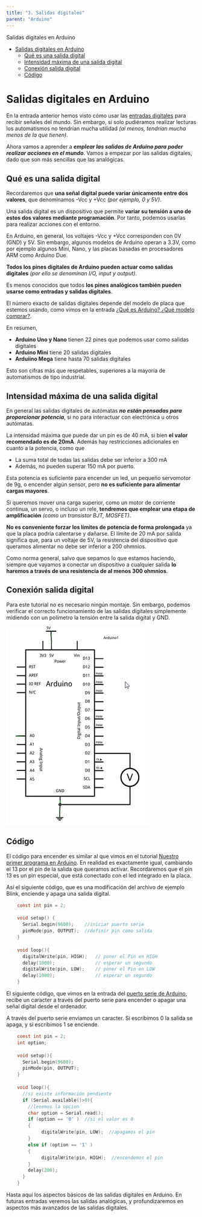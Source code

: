 ```yaml
---
title: "3. Salidas digitales"
parent: "Arduino"
---
```


Salidas digitales en Arduino

- [Salidas digitales en Arduino](#salidas-digitales-en-arduino)
  - [Qué es una salida digital](#qué-es-una-salida-digital)
  - [Intensidad máxima de una salida digital](#intensidad-máxima-de-una-salida-digital)
  - [Conexión salida digital](#conexión-salida-digital)
  - [Código](#código)
    



Salidas digitales en Arduino
============================

En la entrada anterior hemos visto cómo usar las [entradas digitales](/entradas-digitales/) para recibir señales del mundo. Sin embargo, si solo pudiéramos realizar lecturas los automatismos no tendrían mucha utilidad _(al menos, tendrían mucha menos de la que tienen)_.

Ahora vamos a aprender a _**emplear las salidas de Arduino para poder realizar acciones en el mundo**_. Vamos a empezar por las salidas digitales, dado que son más sencillas que las analógicas.

Qué es una salida digital
-------------------------

Recordaremos que **una señal digital puede variar únicamente entre dos valores**, que denominamos -Vcc y +Vcc _(por ejemplo, 0 y 5V)_.

Una salida digital es un dispositivo que permite **variar su tensión a uno de estos dos valores mediante programación**. Por tanto, podemos usarlas para realizar acciones con el entorno.

En Arduino, en general, los voltajes -Vcc y +Vcc corresponden con 0V (GND) y 5V. Sin embargo, algunos modelos de Arduino operan a 3.3V, como por ejemplo algunos Mini, Nano, y las placas basadas en procesadores ARM como Arduino Due.

**Todos los pines digitales de Arduino pueden actuar como salidas digitales** _(por ello se denominan I/O, input y output)_.

Es menos conocidos que todos **los pines analógicos también pueden usarse como entradas y salidas digitales**.

El número exacto de salidas digitales depende del modelo de placa que estemos usando, como vimos en la entrada [¿Qué es Arduino? ¿Qué modelo comprar?](/que-es-arduino-que-modelo-comprar/).

En resumen,

*   **Arduino Uno y Nano** tienen 22 pines que podemos usar como salidas digitales
*   **Arduino Mini** tiene 20 salidas digitales
*   **Arduiino Mega** tiene hasta 70 salidas digitales

Esto son cifras más que respetables, superiores a la mayoría de automatismos de tipo industrial.

Intensidad máxima de una salida digital
---------------------------------------

En general las salidas digitales de autómatas _**no están pensadas para proporcionar potencia**_, si no para interactuar con electrónica u otros autómatas.

La intensidad máxima que puede dar un pin es de 40 mA, si bien **el valor recomendado es de 20mA**. Además hay restricciones adicionales en cuanto a la potencia, como que

*   La suma total de todas las salidas debe ser inferior a 300 mA
*   Además, no pueden superar 150 mA por puerto.

Esta potencia es suficiente para encender un led, un pequeño servomotor de 9g, o encender algún sensor, pero **no es suficiente para alimentar cargas mayores**.

Si queremos mover una carga superior, como un motor de corriente continua, un servo, o incluso un rele, **tendremos que emplear una etapa de amplificación** _(como un transistor BJT, MOSFET)_.

**No es conveniente forzar los límites de potencia de forma prolongada** ya que la placa podría calentarse y dañarse. El límite de 20 mA por salida significa que, para un voltaje de 5V, la resistencia del dispositivo que queramos alimentar no debe ser inferior a 200 ohmnios.

Como norma general, salvo que sepamos lo que estamos haciendo, siempre que vayamos a conectar un dispositivo a cualquier salida **lo haremos a través de una resistencia de al menos 300 ohmnios**.

Conexión salida digital
-----------------------

Para este tutorial no es necesario ningún montaje. Sin embargo, podemos verificar el correcto funcionamiento de las salidas digitales simplemente midiendo con un polímetro la tensión entre la salida digital y GND.

![arduino-salida-digital-esquema](images/salida-digital.png)

Código
------

El código para encender es similar al que vimos en el tutorial [Nuestro primer programa en Arduino](/nuestro-primer-programa-en-arduino/). En realidad es exactamente igual, cambiando el 13 por el pin de la salida que queramos activar. Recordaremos que el pin 13 es un pin especial, que está conectado con el led integrado en la placa.

Así el siguiente código, que es una modificación del archivo de ejemplo Blink, enciende y apaga una salida digital.
```c
    const int pin = 2;
     
    void setup() {
      Serial.begin(9600);    //iniciar puerto serie
      pinMode(pin, OUTPUT);  //definir pin como salida
    }
     
    void loop(){
      digitalWrite(pin, HIGH);   // poner el Pin en HIGH
      delay(1000);               // esperar un segundo
      digitalWrite(pin, LOW);    // poner el Pin en LOW
      delay(1000);               // esperar un segundo
    }
```


El siguiente código, que vimos en la entrada del [puerto serie de Arduino](/arduino-puerto-serie/), recibe un caracter a través del puerto serie para encender o apagar una señal digital desde el ordenador.

A través del puerto serie enviamos un caracter. Si escribimos 0 la salida se apaga, y si escribimos 1 se enciende.
```c
    const int pin = 2;
    int option;
    
    void setup(){
      Serial.begin(9600);
      pinMode(pin, OUTPUT); 
    }
     
    void loop(){
      //si existe información pendiente
      if (Serial.available()>0){
        //leeemos la opcion
        char option = Serial.read();
        if (option == '0' )  //si el valor es 0
        {
             digitalWrite(pin, LOW);  //apagamos el pin
        }
        else if (option == '1' )
        {
             digitalWrite(pin, HIGH);  //encendemos el pin
        }
        delay(200);
      }
    }
```


Hasta aquí los aspectos básicos de las salidas digitales en Arduino. En futuras entradas veremos las salidas analógicas, y profundizaremos en aspectos más avanzados de las salidas digitales.

